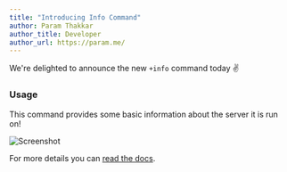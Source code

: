 ```yaml
---
title: "Introducing Info Command"
author: Param Thakkar
author_title: Developer
author_url: https://param.me/
---
```


We're delighted to announce the new `+info` command today :v:

<!--truncate-->

### Usage

This command provides some basic information about the server it is run on!

![Screenshot](/blog_images/info_command.png)

For more details you can [read the docs](/docs/commands#basic).
